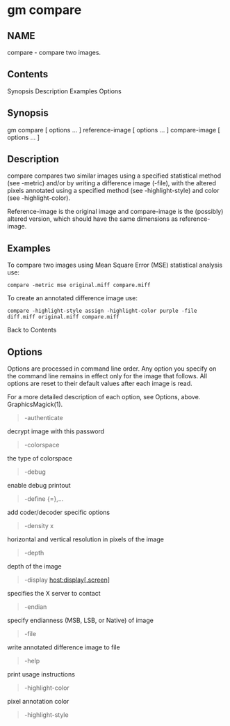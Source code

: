 
# gm compare

## NAME

compare - compare two images.

## Contents

Synopsis
Description
Examples
Options

## Synopsis

gm compare [ options ... ] reference-image [ options ... ] compare-image [ options ... ]

## Description

compare compares two similar images using a specified statistical method (see -metric) and/or by writing a difference image (-file), with the altered pixels annotated using a specified method (see -highlight-style) and color (see -highlight-color).

Reference-image is the original image and compare-image is the (possibly) altered version, which should have the same dimensions as reference-image.

## Examples

To compare two images using Mean Square Error (MSE) statistical analysis use:

    compare -metric mse original.miff compare.miff
To create an annotated difference image use:

    compare -highlight-style assign -highlight-color purple -file diff.miff original.miff compare.miff
Back to Contents  

## Options

Options are processed in command line order. Any option you specify on the command line remains in effect only for the image that follows. All options are reset to their default values after each image is read.

For a more detailed description of each option, see Options, above. GraphicsMagick(1). 
 

> -authenticate <string>

decrypt image with this password

> -colorspace <value>

the type of colorspace

> -debug <events>

enable debug printout

> -define <key>{=<value>},...

add coder/decoder specific options

> -density <width>x<height>

horizontal and vertical resolution in pixels of the image

> -depth <value>

depth of the image

> -display <host:display[.screen]>

specifies the X server to contact

> -endian <type>

specify endianness (MSB, LSB, or Native) of image

> -file <filename>

write annotated difference image to file

> -help

print usage instructions

> -highlight-color <color>

pixel annotation color

> -highlight-style <style>

pixel annotation style

> -interlace <type>

the type of interlacing scheme

> -limit <type> <value>

Disk, File, Map, Memory, Pixels, Width, Height or Threads resource limit

> -log <string>

Specify format for debug log

> -matte

store matte channel if the image has one

> -maximum-error <limit>

specifies the maximum amount of total image error

> -metric <metric>

comparison metric (MAE, MSE, PAE, PSNR, RMSE)

> -monitor

show progress indication

> -sampling-factor <horizontal_factor>x<vertical_factor>

chroma subsampling factors

> -size <width>x<height>{+offset}

width and height of the image

> -type <type>

the image type

> -verbose

print detailed information about the image

> -version

print GraphicsMagick version string
For a more detailed description of each option, see Options, above. GraphicsMagick(1). 
 
Back to Contents  